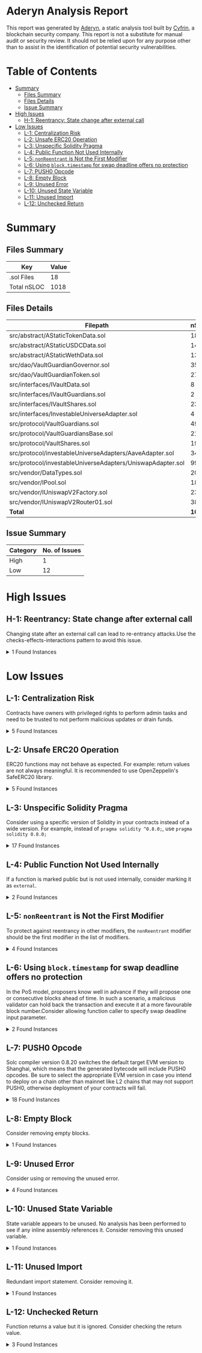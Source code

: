 # Aderyn Analysis Report

This report was generated by [Aderyn](https://github.com/Cyfrin/aderyn), a static analysis tool built by [Cyfrin](https://cyfrin.io), a blockchain security company. This report is not a substitute for manual audit or security review. It should not be relied upon for any purpose other than to assist in the identification of potential security vulnerabilities.
# Table of Contents

- [Summary](#summary)
  - [Files Summary](#files-summary)
  - [Files Details](#files-details)
  - [Issue Summary](#issue-summary)
- [High Issues](#high-issues)
  - [H-1: Reentrancy: State change after external call](#h-1-reentrancy-state-change-after-external-call)
- [Low Issues](#low-issues)
  - [L-1: Centralization Risk](#l-1-centralization-risk)
  - [L-2: Unsafe ERC20 Operation](#l-2-unsafe-erc20-operation)
  - [L-3: Unspecific Solidity Pragma](#l-3-unspecific-solidity-pragma)
  - [L-4: Public Function Not Used Internally](#l-4-public-function-not-used-internally)
  - [L-5: `nonReentrant` is Not the First Modifier](#l-5-nonreentrant-is-not-the-first-modifier)
  - [L-6: Using `block.timestamp` for swap deadline offers no protection](#l-6-using-blocktimestamp-for-swap-deadline-offers-no-protection)
  - [L-7: PUSH0 Opcode](#l-7-push0-opcode)
  - [L-8: Empty Block](#l-8-empty-block)
  - [L-9: Unused Error](#l-9-unused-error)
  - [L-10: Unused State Variable](#l-10-unused-state-variable)
  - [L-11: Unused Import](#l-11-unused-import)
  - [L-12: Unchecked Return](#l-12-unchecked-return)


# Summary

## Files Summary

| Key | Value |
| --- | --- |
| .sol Files | 18 |
| Total nSLOC | 1018 |


## Files Details

| Filepath | nSLOC |
| --- | --- |
| src/abstract/AStaticTokenData.sol | 18 |
| src/abstract/AStaticUSDCData.sol | 14 |
| src/abstract/AStaticWethData.sol | 13 |
| src/dao/VaultGuardianGovernor.sol | 35 |
| src/dao/VaultGuardianToken.sol | 27 |
| src/interfaces/IVaultData.sol | 8 |
| src/interfaces/IVaultGuardians.sol | 2 |
| src/interfaces/IVaultShares.sol | 23 |
| src/interfaces/InvestableUniverseAdapter.sol | 4 |
| src/protocol/VaultGuardians.sol | 49 |
| src/protocol/VaultGuardiansBase.sol | 218 |
| src/protocol/VaultShares.sol | 191 |
| src/protocol/investableUniverseAdapters/AaveAdapter.sol | 34 |
| src/protocol/investableUniverseAdapters/UniswapAdapter.sol | 99 |
| src/vendor/DataTypes.sol | 204 |
| src/vendor/IPool.sol | 18 |
| src/vendor/IUniswapV2Factory.sol | 23 |
| src/vendor/IUniswapV2Router01.sol | 38 |
| **Total** | **1018** |


## Issue Summary

| Category | No. of Issues |
| --- | --- |
| High | 1 |
| Low | 12 |


# High Issues

## H-1: Reentrancy: State change after external call

Changing state after an external call can lead to re-entrancy attacks.Use the checks-effects-interactions pattern to avoid this issue.

<details><summary>1 Found Instances</summary>


- Found in src/protocol/VaultShares.sol [Line: 128](src/protocol/VaultShares.sol#L128)

	State is changed at: `i_uniswapLiquidityToken = IERC20(
            i_uniswapFactory.getPair(
                address(constructorData.asset),
                address(i_weth)
            )
        )`
	```solidity
	        i_aaveAToken = IERC20(
	```

</details>



# Low Issues

## L-1: Centralization Risk

Contracts have owners with privileged rights to perform admin tasks and need to be trusted to not perform malicious updates or drain funds.

<details><summary>5 Found Instances</summary>


- Found in src/dao/VaultGuardianToken.sol [Line: 14](src/dao/VaultGuardianToken.sol#L14)

	```solidity
	contract VaultGuardianToken is ERC20, ERC20Permit, ERC20Votes, Ownable {
	```

- Found in src/dao/VaultGuardianToken.sol [Line: 43](src/dao/VaultGuardianToken.sol#L43)

	```solidity
	    function mint(address to, uint256 amount) external onlyOwner {
	```

- Found in src/protocol/VaultGuardians.sol [Line: 43](src/protocol/VaultGuardians.sol#L43)

	```solidity
	contract VaultGuardians is Ownable, VaultGuardiansBase {
	```

- Found in src/protocol/VaultGuardians.sol [Line: 93](src/protocol/VaultGuardians.sol#L93)

	```solidity
	    ) external onlyOwner {
	```

- Found in src/protocol/VaultGuardians.sol [Line: 112](src/protocol/VaultGuardians.sol#L112)

	```solidity
	    function updateGuardianAndDaoCut(uint256 newCut) external onlyOwner {
	```

</details>



## L-2: Unsafe ERC20 Operation

ERC20 functions may not behave as expected. For example: return values are not always meaningful. It is recommended to use OpenZeppelin's SafeERC20 library.

<details><summary>5 Found Instances</summary>


- Found in src/protocol/VaultGuardiansBase.sol [Line: 340](src/protocol/VaultGuardiansBase.sol#L340)

	```solidity
	        bool succ = token.approve(address(tokenVault), s_guardianStakePrice);
	```

- Found in src/protocol/investableUniverseAdapters/AaveAdapter.sol [Line: 26](src/protocol/investableUniverseAdapters/AaveAdapter.sol#L26)

	```solidity
	        bool succ = asset.approve(address(i_aavePool), amount);
	```

- Found in src/protocol/investableUniverseAdapters/UniswapAdapter.sol [Line: 67](src/protocol/investableUniverseAdapters/UniswapAdapter.sol#L67)

	```solidity
	        bool succ = token.approve(
	```

- Found in src/protocol/investableUniverseAdapters/UniswapAdapter.sol [Line: 82](src/protocol/investableUniverseAdapters/UniswapAdapter.sol#L82)

	```solidity
	        succ = counterPartyToken.approve(address(i_uniswapRouter), amounts[1]);
	```

- Found in src/protocol/investableUniverseAdapters/UniswapAdapter.sol [Line: 86](src/protocol/investableUniverseAdapters/UniswapAdapter.sol#L86)

	```solidity
	        succ = token.approve(
	```

</details>



## L-3: Unspecific Solidity Pragma

Consider using a specific version of Solidity in your contracts instead of a wide version. For example, instead of `pragma solidity ^0.8.0;`, use `pragma solidity 0.8.0;`

<details><summary>17 Found Instances</summary>


- Found in src/abstract/AStaticTokenData.sol [Line: 2](src/abstract/AStaticTokenData.sol#L2)

	```solidity
	pragma solidity ^0.8.24;
	```

- Found in src/abstract/AStaticUSDCData.sol [Line: 2](src/abstract/AStaticUSDCData.sol#L2)

	```solidity
	pragma solidity ^0.8.24;
	```

- Found in src/abstract/AStaticWethData.sol [Line: 2](src/abstract/AStaticWethData.sol#L2)

	```solidity
	pragma solidity ^0.8.24;
	```

- Found in src/dao/VaultGuardianGovernor.sol [Line: 2](src/dao/VaultGuardianGovernor.sol#L2)

	```solidity
	pragma solidity ^0.8.24;
	```

- Found in src/dao/VaultGuardianToken.sol [Line: 2](src/dao/VaultGuardianToken.sol#L2)

	```solidity
	pragma solidity ^0.8.24;
	```

- Found in src/interfaces/IVaultData.sol [Line: 2](src/interfaces/IVaultData.sol#L2)

	```solidity
	pragma solidity ^0.8.24;
	```

- Found in src/interfaces/IVaultGuardians.sol [Line: 2](src/interfaces/IVaultGuardians.sol#L2)

	```solidity
	pragma solidity ^0.8.24;
	```

- Found in src/interfaces/IVaultShares.sol [Line: 2](src/interfaces/IVaultShares.sol#L2)

	```solidity
	pragma solidity ^0.8.24;
	```

- Found in src/interfaces/InvestableUniverseAdapter.sol [Line: 2](src/interfaces/InvestableUniverseAdapter.sol#L2)

	```solidity
	pragma solidity ^0.8.24;
	```

- Found in src/protocol/VaultGuardians.sol [Line: 28](src/protocol/VaultGuardians.sol#L28)

	```solidity
	pragma solidity ^0.8.24;
	```

- Found in src/protocol/VaultGuardiansBase.sol [Line: 29](src/protocol/VaultGuardiansBase.sol#L29)

	```solidity
	pragma solidity ^0.8.24;
	```

- Found in src/protocol/VaultShares.sol [Line: 2](src/protocol/VaultShares.sol#L2)

	```solidity
	pragma solidity ^0.8.24;
	```

- Found in src/protocol/investableUniverseAdapters/AaveAdapter.sol [Line: 2](src/protocol/investableUniverseAdapters/AaveAdapter.sol#L2)

	```solidity
	pragma solidity ^0.8.24;
	```

- Found in src/protocol/investableUniverseAdapters/UniswapAdapter.sol [Line: 2](src/protocol/investableUniverseAdapters/UniswapAdapter.sol#L2)

	```solidity
	pragma solidity ^0.8.24;
	```

- Found in src/vendor/IPool.sol [Line: 2](src/vendor/IPool.sol#L2)

	```solidity
	pragma solidity ^0.8.24;
	```

- Found in src/vendor/IUniswapV2Factory.sol [Line: 3](src/vendor/IUniswapV2Factory.sol#L3)

	```solidity
	pragma solidity ^0.8.24;
	```

- Found in src/vendor/IUniswapV2Router01.sol [Line: 2](src/vendor/IUniswapV2Router01.sol#L2)

	```solidity
	pragma solidity ^0.8.24;
	```

</details>



## L-4: Public Function Not Used Internally

If a function is marked public but is not used internally, consider marking it as `external`.

<details><summary>2 Found Instances</summary>


- Found in src/protocol/VaultShares.sol [Line: 146](src/protocol/VaultShares.sol#L146)

	```solidity
	    function setNotActive() public onlyVaultGuardians isActive {
	```

- Found in src/protocol/VaultShares.sol [Line: 230](src/protocol/VaultShares.sol#L230)

	```solidity
	    function rebalanceFunds() public isActive divestThenInvest nonReentrant {}
	```

</details>



## L-5: `nonReentrant` is Not the First Modifier

To protect against reentrancy in other modifiers, the `nonReentrant` modifier should be the first modifier in the list of modifiers.

<details><summary>4 Found Instances</summary>


- Found in src/protocol/VaultShares.sol [Line: 184](src/protocol/VaultShares.sol#L184)

	```solidity
	        nonReentrant
	```

- Found in src/protocol/VaultShares.sol [Line: 230](src/protocol/VaultShares.sol#L230)

	```solidity
	    function rebalanceFunds() public isActive divestThenInvest nonReentrant {}
	```

- Found in src/protocol/VaultShares.sol [Line: 246](src/protocol/VaultShares.sol#L246)

	```solidity
	        nonReentrant
	```

- Found in src/protocol/VaultShares.sol [Line: 267](src/protocol/VaultShares.sol#L267)

	```solidity
	        nonReentrant
	```

</details>



## L-6: Using `block.timestamp` for swap deadline offers no protection

In the PoS model, proposers know well in advance if they will propose one or consecutive blocks ahead of time. In such a scenario, a malicious validator can hold back the transaction and execute it at a more favourable block number.Consider allowing function caller to specify swap deadline input parameter.

<details><summary>2 Found Instances</summary>


- Found in src/protocol/investableUniverseAdapters/UniswapAdapter.sol [Line: 74](src/protocol/investableUniverseAdapters/UniswapAdapter.sol#L74)

	```solidity
	        uint256[] memory amounts = i_uniswapRouter.swapExactTokensForTokens({
	```

- Found in src/protocol/investableUniverseAdapters/UniswapAdapter.sol [Line: 135](src/protocol/investableUniverseAdapters/UniswapAdapter.sol#L135)

	```solidity
	        uint256[] memory amounts = i_uniswapRouter.swapExactTokensForTokens({
	```

</details>



## L-7: PUSH0 Opcode

Solc compiler version 0.8.20 switches the default target EVM version to Shanghai, which means that the generated bytecode will include PUSH0 opcodes. Be sure to select the appropriate EVM version in case you intend to deploy on a chain other than mainnet like L2 chains that may not support PUSH0, otherwise deployment of your contracts will fail.

<details><summary>18 Found Instances</summary>


- Found in src/abstract/AStaticTokenData.sol [Line: 2](src/abstract/AStaticTokenData.sol#L2)

	```solidity
	pragma solidity ^0.8.24;
	```

- Found in src/abstract/AStaticUSDCData.sol [Line: 2](src/abstract/AStaticUSDCData.sol#L2)

	```solidity
	pragma solidity ^0.8.24;
	```

- Found in src/abstract/AStaticWethData.sol [Line: 2](src/abstract/AStaticWethData.sol#L2)

	```solidity
	pragma solidity ^0.8.24;
	```

- Found in src/dao/VaultGuardianGovernor.sol [Line: 2](src/dao/VaultGuardianGovernor.sol#L2)

	```solidity
	pragma solidity ^0.8.24;
	```

- Found in src/dao/VaultGuardianToken.sol [Line: 2](src/dao/VaultGuardianToken.sol#L2)

	```solidity
	pragma solidity ^0.8.24;
	```

- Found in src/interfaces/IVaultData.sol [Line: 2](src/interfaces/IVaultData.sol#L2)

	```solidity
	pragma solidity ^0.8.24;
	```

- Found in src/interfaces/IVaultGuardians.sol [Line: 2](src/interfaces/IVaultGuardians.sol#L2)

	```solidity
	pragma solidity ^0.8.24;
	```

- Found in src/interfaces/IVaultShares.sol [Line: 2](src/interfaces/IVaultShares.sol#L2)

	```solidity
	pragma solidity ^0.8.24;
	```

- Found in src/interfaces/InvestableUniverseAdapter.sol [Line: 2](src/interfaces/InvestableUniverseAdapter.sol#L2)

	```solidity
	pragma solidity ^0.8.24;
	```

- Found in src/protocol/VaultGuardians.sol [Line: 28](src/protocol/VaultGuardians.sol#L28)

	```solidity
	pragma solidity ^0.8.24;
	```

- Found in src/protocol/VaultGuardiansBase.sol [Line: 29](src/protocol/VaultGuardiansBase.sol#L29)

	```solidity
	pragma solidity ^0.8.24;
	```

- Found in src/protocol/VaultShares.sol [Line: 2](src/protocol/VaultShares.sol#L2)

	```solidity
	pragma solidity ^0.8.24;
	```

- Found in src/protocol/investableUniverseAdapters/AaveAdapter.sol [Line: 2](src/protocol/investableUniverseAdapters/AaveAdapter.sol#L2)

	```solidity
	pragma solidity ^0.8.24;
	```

- Found in src/protocol/investableUniverseAdapters/UniswapAdapter.sol [Line: 2](src/protocol/investableUniverseAdapters/UniswapAdapter.sol#L2)

	```solidity
	pragma solidity ^0.8.24;
	```

- Found in src/vendor/DataTypes.sol [Line: 2](src/vendor/DataTypes.sol#L2)

	```solidity
	pragma solidity ^0.8.24;
	```

- Found in src/vendor/IPool.sol [Line: 2](src/vendor/IPool.sol#L2)

	```solidity
	pragma solidity ^0.8.24;
	```

- Found in src/vendor/IUniswapV2Factory.sol [Line: 3](src/vendor/IUniswapV2Factory.sol#L3)

	```solidity
	pragma solidity ^0.8.24;
	```

- Found in src/vendor/IUniswapV2Router01.sol [Line: 2](src/vendor/IUniswapV2Router01.sol#L2)

	```solidity
	pragma solidity ^0.8.24;
	```

</details>



## L-8: Empty Block

Consider removing empty blocks.

<details><summary>1 Found Instances</summary>


- Found in src/protocol/VaultShares.sol [Line: 230](src/protocol/VaultShares.sol#L230)

	```solidity
	    function rebalanceFunds() public isActive divestThenInvest nonReentrant {}
	```

</details>



## L-9: Unused Error

Consider using or removing the unused error.

<details><summary>4 Found Instances</summary>


- Found in src/protocol/VaultGuardians.sol [Line: 46](src/protocol/VaultGuardians.sol#L46)

	```solidity
	    error VaultGuardians__TransferFailed();
	```

- Found in src/protocol/VaultGuardiansBase.sol [Line: 47](src/protocol/VaultGuardiansBase.sol#L47)

	```solidity
	    error VaultGuardiansBase__NotEnoughWeth(
	```

- Found in src/protocol/VaultGuardiansBase.sol [Line: 57](src/protocol/VaultGuardiansBase.sol#L57)

	```solidity
	    error VaultGuardiansBase__CantQuitGuardianWithNonWethVaults(
	```

- Found in src/protocol/VaultGuardiansBase.sol [Line: 62](src/protocol/VaultGuardiansBase.sol#L62)

	```solidity
	    error VaultGuardiansBase__FeeTooSmall(uint256 fee, uint256 requiredFee);
	```

</details>



## L-10: Unused State Variable

State variable appears to be unused. No analysis has been performed to see if any inline assembly references it. Consider removing this unused variable.

<details><summary>1 Found Instances</summary>


- Found in src/protocol/VaultGuardiansBase.sol [Line: 79](src/protocol/VaultGuardiansBase.sol#L79)

	```solidity
	    uint256 private constant GUARDIAN_FEE = 0.1 ether;
	```

</details>



## L-11: Unused Import

Redundant import statement. Consider removing it.

<details><summary>1 Found Instances</summary>


- Found in src/interfaces/InvestableUniverseAdapter.sol [Line: 4](src/interfaces/InvestableUniverseAdapter.sol#L4)

	```solidity
	import {IERC20} from "@openzeppelin/contracts/token/ERC20/IERC20.sol";
	```

</details>



## L-12: Unchecked Return

Function returns a value but it is ignored. Consider checking the return value.

<details><summary>3 Found Instances</summary>


- Found in src/protocol/VaultShares.sol [Line: 87](src/protocol/VaultShares.sol#L87)

	```solidity
	            _uniswapDivest(IERC20(asset()), uniswapLiquidityTokensBalance);
	```

- Found in src/protocol/VaultShares.sol [Line: 90](src/protocol/VaultShares.sol#L90)

	```solidity
	            _aaveDivest(IERC20(asset()), aaveAtokensBalance);
	```

- Found in src/protocol/investableUniverseAdapters/AaveAdapter.sol [Line: 49](src/protocol/investableUniverseAdapters/AaveAdapter.sol#L49)

	```solidity
	        i_aavePool.withdraw({
	```

</details>



